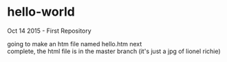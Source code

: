 # hello-world
Oct 14 2015 - First Repository

going to make an htm file named hello.htm next<br>
complete, the html file is in the master branch (it's just a jpg of lionel richie)
